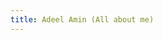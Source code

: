 ```yaml
---
title: Adeel Amin (All about me)
---
```

<script type="text/javascript" src="https://sessionize.com/api/speaker/sessions/f0xoyn3gl6/0x0x3fb393x"></script>
